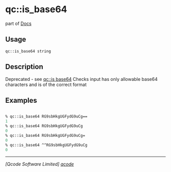 qc::is_base64
=============

part of [Docs](../index.md)

Usage
-----
`qc::is_base64 string`

Description
-----------
Deprecated - see [qc::is base64]
Checks input has only allowable base64 characters and is of the correct format

Examples
--------
```tcl

% qc::is_base64 RG9sbHkgUGFydG9uCg==
1
% qc::is_base64 RG9sbHkgUGFydG9uCg
0
% qc::is_base64 RG9sbHkgUGFydG9uCg=
0
% qc::is_base64 ^^RG9sbHkgUGFydG9uCg
0
```

----------------------------------
*[Qcode Software Limited] [qcode]*

[qcode]: http://www.qcode.co.uk "Qcode Software"
[qc::is base64]: is-base64.md